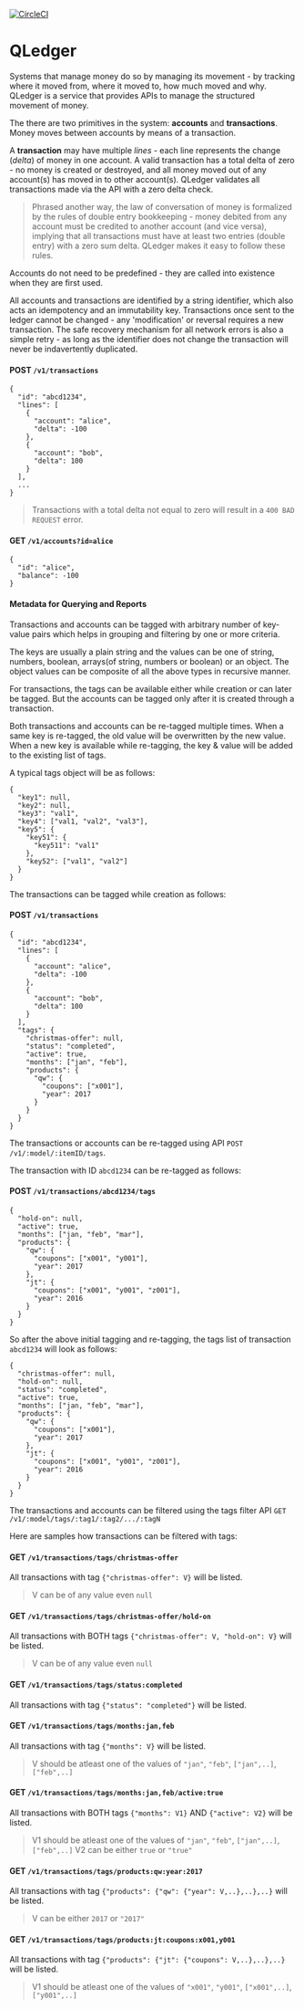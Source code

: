 [![CircleCI](https://circleci.com/gh/RealImage/QLedger.svg?style=svg)](https://circleci.com/gh/RealImage/QLedger)

# QLedger
Systems that manage money do so by managing its movement - by tracking where it moved from, where it moved to, how much moved and why. QLedger is a service that provides APIs to manage the structured movement of money. 

The there are two primitives in the system: **accounts** and **transactions**. Money moves between accounts by means of a transaction. 

A **transaction** may have multiple *lines* - each line represents the change (*delta*) of money in one account. A valid transaction has a total delta of zero - no money is created or destroyed, and all money moved out of any account(s) has moved in to other account(s). QLedger validates all transactions made via the API with a zero delta check.

> Phrased another way, the law of conversation of money is formalized by the rules of double entry bookkeeping - money debited from any account must be credited to another account (and vice versa), implying that all transactions must have at least two entries (double entry) with a zero sum delta. QLedger makes it easy to follow these rules. 

Accounts do not need to be predefined - they are called into existence when they are first used. 

All accounts and transactions are identified by a string identifier, which also acts an idempotency and an immutability key. Transactions once sent to the ledger cannot be changed - any 'modification' or reversal requires a new transaction. The safe recovery mechanism for all network errors is also a simple retry - as long as the identifier does not change the transaction will never be indavertently duplicated. 

#### POST `/v1/transactions`
```
{
  "id": "abcd1234",
  "lines": [
    {
      "account": "alice",
      "delta": -100
    },
    {
      "account": "bob",
      "delta": 100
    }
  ],
  ...
}
```
> Transactions with a total delta not equal to zero will result in a `400 BAD REQUEST` error.

#### GET `/v1/accounts?id=alice`
```
{
  "id": "alice",
  "balance": -100
}
```


#### Metadata for Querying and Reports

Transactions and accounts can be tagged with arbitrary number of key-value pairs which helps in grouping and filtering by one or more criteria.

The keys are usually a plain string and the values can be one of string, numbers, boolean, arrays(of string, numbers or boolean) or an object. The object values can be composite of all the above types in recursive manner.

For transactions, the tags can be available either while creation or can later be tagged. But the accounts can be tagged only after it is created through a transaction.

Both transactions and accounts can be re-tagged multiple times. When a same key is re-tagged, the old value will be overwritten by the new value. When a new key is available while re-tagging, the key & value will be added to the existing list of tags.

A typical tags object will be as follows:
```
{
  "key1": null,
  "key2": null,
  "key3": "val1",
  "key4": ["val1, "val2", "val3"],
  "key5": {
    "key51": {
      "key511": "val1"
    },
    "key52": ["val1", "val2"]
  }
}
```

The transactions can be tagged while creation as follows:
#### POST `/v1/transactions`
```
{
  "id": "abcd1234",
  "lines": [
    {
      "account": "alice",
      "delta": -100
    },
    {
      "account": "bob",
      "delta": 100
    }
  ],
  "tags": {
    "christmas-offer": null,
    "status": "completed",
    "active": true,
    "months": ["jan", "feb"],
    "products": {
      "qw": {
        "coupons": ["x001"],
        "year": 2017
      }
    }
  }
}
```

The transactions or accounts can be re-tagged using API `POST /v1/:model/:itemID/tags`.

The transaction with ID `abcd1234` can be re-tagged as follows:
#### POST `/v1/transactions/abcd1234/tags`
```
{
  "hold-on": null,
  "active": true,
  "months": ["jan, "feb", "mar"],
  "products": {
    "qw": {
      "coupons": ["x001", "y001"],
      "year": 2017
    },
    "jt": {
      "coupons": ["x001", "y001", "z001"],
      "year": 2016
    }
  }
}
```

So after the above initial tagging and re-tagging, the tags list of transaction `abcd1234` will look as follows:

```
{
  "christmas-offer": null,
  "hold-on": null,
  "status": "completed",
  "active": true,
  "months": ["jan, "feb", "mar"],
  "products": {
    "qw": {
      "coupons": ["x001"],
      "year": 2017
    },
    "jt": {
      "coupons": ["x001", "y001", "z001"],
      "year": 2016
    }
  }
}
```

The transactions and accounts can be filtered using the tags filter API `GET /v1/:model/tags/:tag1/:tag2/.../:tagN`

Here are samples how transactions can be filtered with tags:

#### GET `/v1/transactions/tags/christmas-offer`
All transactions with tag `{"christmas-offer": V}`  will be listed.
> V can be of any value even `null`

#### GET `/v1/transactions/tags/christmas-offer/hold-on`
All transactions with BOTH tags `{"christmas-offer": V, "hold-on": V}` will be listed.
> V can be of any value even `null`

#### GET `/v1/transactions/tags/status:completed`
All transactions with tag `{"status": "completed"}` will be listed.

#### GET `/v1/transactions/tags/months:jan,feb`
All transactions with tag `{"months": V}` will be listed.
> V should be atleast one of the values of `"jan"`, `"feb"`, `["jan",..]`, `["feb",..]`

#### GET `/v1/transactions/tags/months:jan,feb/active:true`
All transactions with BOTH tags `{"months": V1}`  AND `{"active": V2}` will be listed.
> V1 should be atleast one of the values of `"jan"`, `"feb"`, `["jan",..]`, `["feb",..]`
> V2 can be either `true` or `"true"`

#### GET `/v1/transactions/tags/products:qw:year:2017`
All transactions with tag `{"products": {"qw": {"year": V,..},..},..}` will be listed.
> V can be either `2017` or `"2017"`

#### GET `/v1/transactions/tags/products:jt:coupons:x001,y001`
All transactions with tag `{"products": {"jt": {"coupons": V,..},..},..}` will be listed.
> V1 should be atleast one of the values of `"x001"`, `"y001"`, `["x001",..]`, `["y001",..]`
